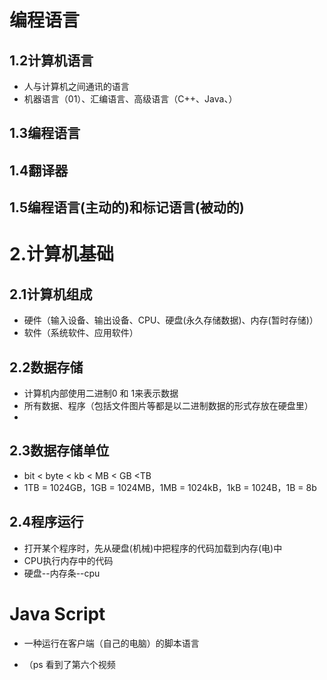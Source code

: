 # 编程语言



## 1.2计算机语言

- 人与计算机之间通讯的语言
- 机器语言（01）、汇编语言、高级语言（C++、Java、）

## 1.3编程语言

## 1.4翻译器

## 1.5编程语言(主动的)和标记语言(被动的)

# 2.计算机基础

## 2.1计算机组成

- 硬件（输入设备、输出设备、CPU、硬盘(永久存储数据)、内存(暂时存储)）
- 软件（系统软件、应用软件）

## 2.2数据存储

- 计算机内部使用二进制0 和 1来表示数据
- 所有数据、程序（包括文件图片等都是以二进制数据的形式存放在硬盘里）
- 

## 2.3数据存储单位

- bit < byte < kb < MB < GB <TB
- 1TB = 1024GB，1GB = 1024MB，1MB = 1024kB，1kB = 1024B，1B = 8b

## 2.4程序运行

- 打开某个程序时，先从硬盘(机械)中把程序的代码加载到内存(电)中
- CPU执行内存中的代码
- 硬盘--内存条--cpu

#  Java Script

- 一种运行在客户端（自己的电脑）的脚本语言

- （ps 看到了第六个视频